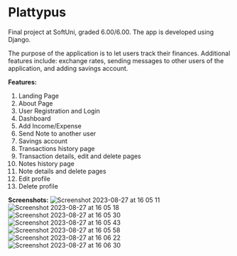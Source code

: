 # Plattypus
Final project at SoftUni, graded 6.00/6.00. The app is developed using Django.

The purpose of the application is to let users track their finances. Additional features include: exchange rates, sending messages to other users of the application, and adding savings account.

**Features:**

1. Landing Page
2. About Page
3. User Registration and Login
4. Dashboard
5. Add Income/Expense
6. Send Note to another user
7. Savings account
8. Transactions history page
9. Transaction details, edit and delete pages
10. Notes history page
11. Note details and delete pages
12. Edit profile
13. Delete profile

**Screenshots:**
![Screenshot 2023-08-27 at 16 05 11](https://github.com/Katty99/Plattypus/assets/114736537/1f6e2d71-e7ec-466f-8025-83e11706a419)
![Screenshot 2023-08-27 at 16 05 18](https://github.com/Katty99/Plattypus/assets/114736537/40e33219-72be-41c2-9171-173cc545fcc9)
![Screenshot 2023-08-27 at 16 05 30](https://github.com/Katty99/Plattypus/assets/114736537/f977600d-938d-4f71-86ff-489ac3ef1823)
![Screenshot 2023-08-27 at 16 05 43](https://github.com/Katty99/Plattypus/assets/114736537/a9b72298-c6f8-430e-bf96-d18f9b34b894)
![Screenshot 2023-08-27 at 16 05 58](https://github.com/Katty99/Plattypus/assets/114736537/90dbbe7d-e966-4f5c-ad0c-e9d5ba556eb2)
![Screenshot 2023-08-27 at 16 06 22](https://github.com/Katty99/Plattypus/assets/114736537/9975bcce-8a68-4d1a-b41a-3d6e762a8515)
![Screenshot 2023-08-27 at 16 06 30](https://github.com/Katty99/Plattypus/assets/114736537/7a1ac31d-7391-4399-9925-edc5c38bc0fd)
